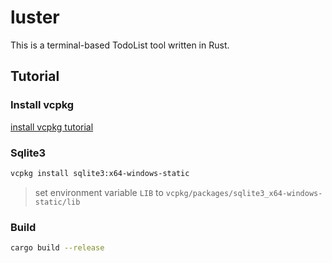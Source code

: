 # luster

This is a terminal-based TodoList tool written in Rust.

## Tutorial

### Install vcpkg

[install vcpkg tutorial](https://vcpkg.io/en/getting-started)

### Sqlite3

```bash
vcpkg install sqlite3:x64-windows-static
```

> set environment variable
> `LIB` to `vcpkg/packages/sqlite3_x64-windows-static/lib`

### Build

```bash
cargo build --release
```
